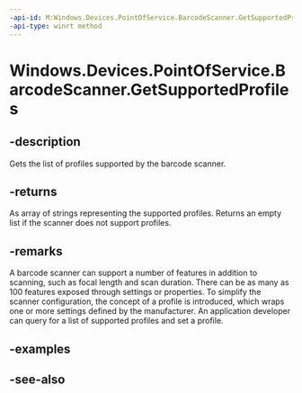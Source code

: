 ```yaml
---
-api-id: M:Windows.Devices.PointOfService.BarcodeScanner.GetSupportedProfiles
-api-type: winrt method
---
```


<!-- Method syntax
public Windows.Foundation.Collections.IVectorView<string> GetSupportedProfiles()
-->

# Windows.Devices.PointOfService.BarcodeScanner.GetSupportedProfiles

## -description
Gets the list of profiles supported by the barcode scanner.

## -returns
As array of strings representing the supported profiles. Returns an empty list if the scanner does not support profiles.

## -remarks
A barcode scanner can support a number of features in addition to scanning, such as focal length and scan duration. There can be as many as 100 features exposed through settings or properties. To simplify the scanner configuration, the concept of a profile is introduced, which wraps one or more settings defined by the manufacturer. An application developer can query for a list of supported profiles and set a profile.

## -examples

## -see-also
